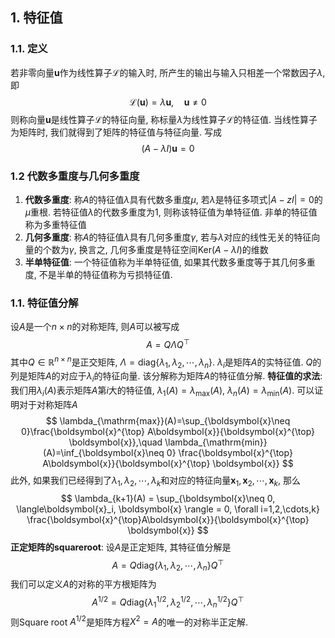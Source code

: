 ## 1. 特征值

### 1.1. 定义

若非零向量$\boldsymbol{u}$作为线性算子$\mathcal{L}$的输入时, 所产生的输出与输入只相差一个常数因子$\lambda$, 即
$$
\mathcal{L}(\boldsymbol{u}) = \lambda \boldsymbol{u}, \quad \boldsymbol{u}\neq 0
$$
则称向量$\boldsymbol{u}$是线性算子$\mathcal{L}$的特征向量, 称标量$\lambda$为线性算子$\mathcal{L}$的特征值. 当线性算子为矩阵时, 我们就得到了矩阵的特征值与特征向量. 写成
$$
(A-\lambda I)\boldsymbol{u} = 0
$$

### 1.2 代数多重度与几何多重度

1. **代数多重度**: 称$A$的特征值$\lambda$具有代数多重度$\mu$, 若$\lambda$是特征多项式$|A - zI|=0$的$\mu$重根. 若特征值$\lambda$的代数多重度为$1$, 则称该特征值为单特征值. 非单的特征值称为多重特征值
2. **几何多重度**: 称$A$的特征值$\lambda$具有几何多重度$\gamma$, 若与$\lambda$对应的线性无关的特征向量的个数为$\gamma$, 换言之, 几何多重度是特征空间$\mathrm{Ker}(A-\lambda I)$的维数
3. **半单特征值**: 一个特征值称为半单特征值, 如果其代数多重度等于其几何多重度, 不是半单的特征值称为亏损特征值.

### 1.1. 特征值分解

设$A$是一个$n\times n$的对称矩阵, 则$A$可以被写成
$$
A = Q\Lambda Q^{\top} 
$$
其中$Q\in \mathbb{R}^{n\times n}$是正交矩阵, $\Lambda=\mathrm{diag}\{\lambda_1, \lambda_2,\cdots,\lambda_n\}$. $\lambda_i$是矩阵$A$的实特征值. $Q$的列是矩阵$A$的对应于$\lambda_i$的特征向量. 该分解称为矩阵$A$的特征值分解.
**特征值的求法**: 我们用$\lambda_i(A)$表示矩阵$A$第$i$大的特征值, $\lambda_1(A) = \lambda_{\mathrm{max}}(A)$, $\lambda_n(A) = \lambda_{\mathrm{min}}(A)$. 可以证明对于对称矩阵$A$
$$
\lambda_{\mathrm{max}}(A)=\sup_{\boldsymbol{x}\neq 0}\frac{\boldsymbol{x}^{\top} A\boldsymbol{x}}{\boldsymbol{x}^{\top} \boldsymbol{x}},\quad \lambda_{\mathrm{min}}(A)=\inf_{\boldsymbol{x}\neq 0} \frac{\boldsymbol{x}^{\top} A\boldsymbol{x}}{\boldsymbol{x}^{\top} \boldsymbol{x}}
$$
此外, 如果我们已经得到了$\lambda_1, \lambda_2, \cdots,\lambda_k$和对应的特征向量$\boldsymbol{x}_1, \boldsymbol{x}_2, \cdots, \boldsymbol{x}_k$, 那么
$$
\lambda_{k+1}(A) = \sup_{\boldsymbol{x}\neq 0, \langle\boldsymbol{x}_i, \boldsymbol{x}  \rangle = 0, \forall i=1,2,\cdots,k} \frac{\boldsymbol{x}^{\top}A\boldsymbol{x}}{\boldsymbol{x}^{\top} \boldsymbol{x}} 
$$
**正定矩阵的squareroot**: 设$A$是正定矩阵, 其特征值分解是
$$
A = Q\mathrm{diag}\{\lambda_1, \lambda_2, \cdots, \lambda_n\}Q^{\top}
$$
我们可以定义$A$的对称的平方根矩阵为
$$
A^{1/2}=Q\mathrm{diag}\{\lambda_1^{1/2}, \lambda_2^{1/2}, \cdots, \lambda_n^{1/2}\}Q^{\top}
$$
则Square root $A^{1/2}$是矩阵方程$X^2=A$的唯一的对称半正定解.
